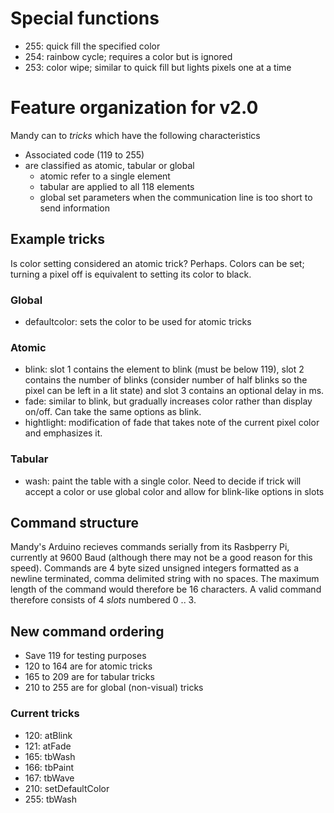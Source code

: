 # Special functions
- 255: quick fill the specified color
- 254: rainbow cycle; requires a color but is ignored
- 253: color wipe; similar to quick fill but lights pixels one at a time

# Feature organization for v2.0

Mandy can to *tricks* which have the following characteristics
- Associated code (119 to 255)
- are classified as atomic, tabular or global
    - atomic refer to a single element
    - tabular are applied to all 118 elements
    - global set parameters when the communication line is too short to send information

## Example tricks
Is color setting considered an atomic trick?  Perhaps. Colors can be set; turning a pixel off is equivalent to setting its color to black.
### Global
- defaultcolor: sets the color to be used for atomic tricks
### Atomic
- blink: slot 1 contains the element to blink (must be below 119), slot 2 contains the number of blinks (consider number of half blinks so the pixel can be left in a lit state) and slot 3 contains an optional delay in ms.
- fade: similar to blink, but gradually increases color rather than display on/off.  Can take the same options as blink.
- hightlight: modification of fade that takes note of the current pixel color and emphasizes it.

### Tabular
- wash: paint the table with a single color.  Need to decide if trick will accept a color or use global color and allow for blink-like options in slots

## Command structure
Mandy's Arduino recieves commands serially from its Rasbperry Pi, currently at 9600 Baud (although there may not be a good reason for this speed).  Commands are 4 byte sized unsigned integers formatted as a newline terminated, comma delimited string with no spaces.  The maximum length of the command would therefore be 16 characters.  A valid command therefore consists of 4 *slots* numbered 0 .. 3.

## New command ordering
- Save 119 for testing purposes
- 120 to 164 are for atomic tricks
- 165 to 209 are for tabular tricks
- 210 to 255 are for global (non-visual) tricks

### Current tricks
- 120: atBlink
- 121: atFade 
- 165: tbWash
- 166: tbPaint
- 167: tbWave
- 210: setDefaultColor
- 255: tbWash
